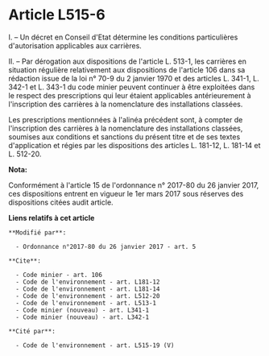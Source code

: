 # Article L515-6

I. – Un décret en Conseil d'Etat détermine les conditions particulières d'autorisation applicables aux carrières.

II. – Par dérogation aux dispositions de l'article L. 513-1, les carrières en situation régulière relativement aux
dispositions de l'article 106 dans sa rédaction issue de la loi n° 70-9 du 2 janvier 1970 et des articles L. 341-1, L. 342-1
et L. 343-1 du code minier peuvent continuer à être exploitées dans le respect des prescriptions qui leur étaient applicables
antérieurement à l'inscription des carrières à la nomenclature des installations classées.

Les prescriptions mentionnées à l'alinéa précédent sont, à compter de l'inscription des carrières à la nomenclature des
installations classées, soumises aux conditions et sanctions du présent titre et de ses textes d'application et régies par
les dispositions des articles L. 181-12, L. 181-14 et L. 512-20.

**Nota:**

Conformément à l'article 15 de l'ordonnance n° 2017-80 du 26 janvier 2017, ces dispositions entrent en vigueur le 1er mars
2017 sous réserves des dispositions citées audit article.

**Liens relatifs à cet article**

	**Modifié par**:

	  - Ordonnance n°2017-80 du 26 janvier 2017 - art. 5

	**Cite**:

	  - Code minier - art. 106
	  - Code de l'environnement - art. L181-12
	  - Code de l'environnement - art. L181-14
	  - Code de l'environnement - art. L512-20
	  - Code de l'environnement - art. L513-1
	  - Code minier (nouveau) - art. L341-1
	  - Code minier (nouveau) - art. L342-1

	**Cité par**:

	  - Code de l'environnement - art. L515-19 (V)
